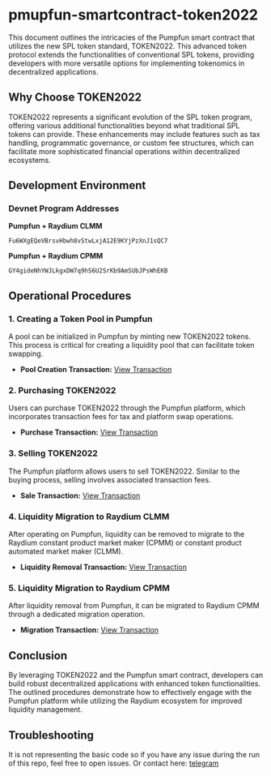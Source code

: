 # pmupfun-smartcontract-token2022

This document outlines the intricacies of the Pumpfun smart contract that utilizes the new SPL token standard, TOKEN2022. This advanced token protocol extends the functionalities of conventional SPL tokens, providing developers with more versatile options for implementing tokenomics in decentralized applications.

## Why Choose TOKEN2022

TOKEN2022 represents a significant evolution of the SPL token program, offering various additional functionalities beyond what traditional SPL tokens can provide. These enhancements may include features such as tax handling, programmatic governance, or custom fee structures, which can facilitate more sophisticated financial operations within decentralized ecosystems.


## Development Environment

### Devnet Program Addresses

**Pumpfun + Raydium CLMM**
```
Fu6WXgEQeVBrsvHbwh8vStwLxjA12E9KYjPzXnJ1sQC7
```

**Pumpfun + Raydium CPMM**
```
GY4gideNhYWJLkgxDW7q9hS6U2SrKb9AmSUbJPsWhEKB
```

## Operational Procedures

### 1. Creating a Token Pool in Pumpfun

A pool can be initialized in Pumpfun by minting new TOKEN2022 tokens. This process is critical for creating a liquidity pool that can facilitate token swapping.

- **Pool Creation Transaction:**
  [View Transaction](https://solana.fm/tx/5QYCTaGHaareH5CoCMDeDCSxq785BfdMhKmbeKWizq7uAeVptkAuyY8N1QSc78N8YPKLi3fXTZxAfPMdzy76jT25?cluster=devnet-solana)

### 2. Purchasing TOKEN2022

Users can purchase TOKEN2022 through the Pumpfun platform, which incorporates transaction fees for tax and platform swap operations.

- **Purchase Transaction:**
  [View Transaction](https://solana.fm/tx/5unyZ9MekJeE8EULD4x9JKiNNCShfMnpk5edJzLpEMB6AY9g449an1y5hWmHkkJ8hwGCfpaVnb6TWL3SeqH14EYx?cluster=devnet-solana)

### 3. Selling TOKEN2022

The Pumpfun platform allows users to sell TOKEN2022. Similar to the buying process, selling involves associated transaction fees.

- **Sale Transaction:**
  [View Transaction](https://solana.fm/tx/2Wt2YhkU5Bj6kY9hgSLaPZ6AkjxsRZrijax59f9kRQo9fD61SkjhXPd587RTt9SDDQ4cdYNMySMBKZ5L5TJqYmyp?cluster=devnet-solana)

### 4. Liquidity Migration to Raydium CLMM 

After operating on Pumpfun, liquidity can be removed to migrate to the Raydium constant product market maker (CPMM) or constant product automated market maker (CLMM).

- **Liquidity Removal Transaction:**
  [View Transaction](https://solana.fm/tx/uX492XUVW7yEtxyxSyhqDm7jngB7xtr23Sh29WhVfHR88JuSDwyC387XDE69k4Q8dzPbfYGDeX2hMHsRMQg2LLH?cluster=devnet-solana)

### 5. Liquidity Migration to Raydium CPMM

After liquidity removal from Pumpfun, it can be migrated to Raydium CPMM through a dedicated migration operation.

- **Migration Transaction:**
  [View Transaction](https://solana.fm/tx/5iHdBwV2d9RsqmawRuUSRiJfb5k22ooZTpCJhigBiXpYrbep7pK4rYKyq2MQgtiSYYTzsDB1wKtrmtx45K93D7p5?cluster=devnet-solana)

## Conclusion

By leveraging TOKEN2022 and the Pumpfun smart contract, developers can build robust decentralized applications with enhanced token functionalities. The outlined procedures demonstrate how to effectively engage with the Pumpfun platform while utilizing the Raydium ecosystem for improved liquidity management.

## Troubleshooting

It is not representing the basic code so if you have any issue during the run of this repo, feel free to open issues.
Or contact here: [telegram](https://t.me/nightstormlord)
